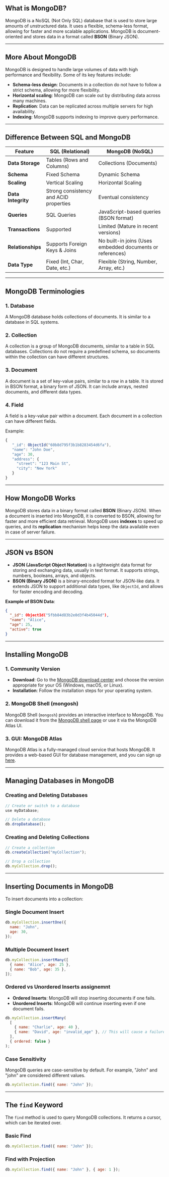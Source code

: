 ## **What is MongoDB?**

MongoDB is a NoSQL (Not Only SQL) database that is used to store large amounts of unstructured data. It uses a flexible, schema-less format, allowing for faster and more scalable applications. MongoDB is document-oriented and stores data in a format called **BSON** (Binary JSON).

---

## **More About MongoDB**

MongoDB is designed to handle large volumes of data with high performance and flexibility. Some of its key features include:

- **Schema-less design**: Documents in a collection do not have to follow a strict schema, allowing for more flexibility.
- **Horizontal scaling**: MongoDB can scale out by distributing data across many machines.
- **Replication**: Data can be replicated across multiple servers for high availability.
- **Indexing**: MongoDB supports indexing to improve query performance.

---

## **Difference Between SQL and MongoDB**

| Feature            | SQL (Relational)                       | MongoDB (NoSQL)                                           |
| ------------------ | -------------------------------------- | --------------------------------------------------------- |
| **Data Storage**   | Tables (Rows and Columns)              | Collections (Documents)                                   |
| **Schema**         | Fixed Schema                           | Dynamic Schema                                            |
| **Scaling**        | Vertical Scaling                       | Horizontal Scaling                                        |
| **Data Integrity** | Strong consistency and ACID properties | Eventual consistency                                      |
| **Queries**        | SQL Queries                            | JavaScript-based queries (BSON format)                    |
| **Transactions**   | Supported                              | Limited (Mature in recent versions)                       |
| **Relationships**  | Supports Foreign Keys & Joins          | No built-in joins (Uses embedded documents or references) |
| **Data Type**      | Fixed (Int, Char, Date, etc.)          | Flexible (String, Number, Array, etc.)                    |

---

## **MongoDB Terminologies**

### **1. Database**

A MongoDB database holds collections of documents. It is similar to a database in SQL systems.

### **2. Collection**

A collection is a group of MongoDB documents, similar to a table in SQL databases. Collections do not require a predefined schema, so documents within the collection can have different structures.

### **3. Document**

A document is a set of key-value pairs, similar to a row in a table. It is stored in BSON format, a binary form of JSON. It can include arrays, nested documents, and different data types.

### **4. Field**

A field is a key-value pair within a document. Each document in a collection can have different fields.

Example:

```javascript
{
   "_id": ObjectId("60b8d795f3b1b8283454d6fa"),
   "name": "John Doe",
   "age": 30,
   "address": {
     "street": "123 Main St",
     "city": "New York"
   }
}
```

---

## **How MongoDB Works**

MongoDB stores data in a binary format called **BSON** (Binary JSON). When a document is inserted into MongoDB, it is converted to BSON, allowing for faster and more efficient data retrieval. MongoDB uses **indexes** to speed up queries, and its **replication** mechanism helps keep the data available even in case of server failure.

---

## **JSON vs BSON**

- **JSON (JavaScript Object Notation)** is a lightweight data format for storing and exchanging data, usually in text format. It supports strings, numbers, booleans, arrays, and objects.
- **BSON (Binary JSON)** is a binary-encoded format for JSON-like data. It extends JSON to support additional data types, like `ObjectId`, and allows for faster encoding and decoding.

**Example of BSON Data**:

```json
{
  "_id": ObjectId("5fbb84d83b2e0d3f4b45044d"),
  "name": "Alice",
  "age": 25,
  "active": true
}
```

---

## **Installing MongoDB**

### **1. Community Version**

- **Download**: Go to the [MongoDB download center](https://www.mongodb.com/try/download/community) and choose the version appropriate for your OS (Windows, macOS, or Linux).
- **Installation**: Follow the installation steps for your operating system.

### **2. MongoDB Shell (mongosh)**

MongoDB Shell (`mongosh`) provides an interactive interface to MongoDB. You can download it from the [MongoDB shell page](https://www.mongodb.com/try/download/shell) or use it via the MongoDB Atlas UI.

### **3. GUI: MongoDB Atlas**

MongoDB Atlas is a fully-managed cloud service that hosts MongoDB. It provides a web-based GUI for database management, and you can sign up [here](https://www.mongodb.com/cloud/atlas).

---

## **Managing Databases in MongoDB**

### **Creating and Deleting Databases**

```javascript
// Create or switch to a database
use myDatabase;

// Delete a database
db.dropDatabase();
```

### **Creating and Deleting Collections**

```javascript
// Create a collection
db.createCollection("myCollection");

// Drop a collection
db.myCollection.drop();
```

---

## **Inserting Documents in MongoDB**

To insert documents into a collection:

### **Single Document Insert**

```javascript
db.myCollection.insertOne({
  name: "John",
  age: 30,
});
```

### **Multiple Document Insert**

```javascript
db.myCollection.insertMany([
  { name: "Alice", age: 25 },
  { name: "Bob", age: 35 },
]);
```

### **Ordered vs Unordered Inserts** assignemnt

- **Ordered Inserts**: MongoDB will stop inserting documents if one fails.
- **Unordered Inserts**: MongoDB will continue inserting even if one document fails.

```javascript
db.myCollection.insertMany(
  [
    { name: "Charlie", age: 40 },
    { name: "David", age: "invalid_age" }, // This will cause a failure in ordered insert
  ],
  { ordered: false }
);
```

### **Case Sensitivity**

MongoDB queries are case-sensitive by default. For example, "John" and "john" are considered different values.

```javascript
db.myCollection.find({ name: "John" });
```

---

## **The `find` Keyword**

The `find` method is used to query MongoDB collections. It returns a cursor, which can be iterated over.

### **Basic Find**

```javascript
db.myCollection.find({ name: "John" });
```

### **Find with Projection**

```javascript
db.myCollection.find({ name: "John" }, { age: 1 });
```
